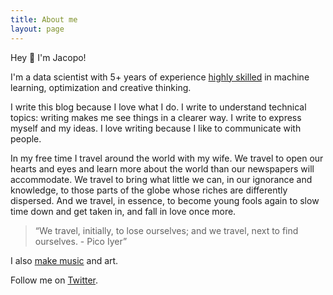 ```yaml
---
title: About me
layout: page
---
```


Hey 👋 I'm Jacopo!
	
I'm a data scientist with 5+ years of experience [highly skilled](https://www.linkedin.com/in/jacopoparvizi)  in machine learning, optimization and creative thinking.

I write this blog because I love what I do.
I write to understand technical topics: writing makes me see things in a clearer way. 
I write to express myself and my ideas.
I love writing because I like to communicate with people.

In my free time I travel around the world with my wife. We travel to open our hearts and eyes and learn more about the world than our newspapers will accommodate. We travel to bring what little we can, in our ignorance and knowledge, to those parts of the globe whose riches are differently dispersed. And we travel, in essence, to become young fools again to slow time down and get taken in, and fall in love once more.

> “We travel, initially, to lose ourselves; and we travel, next to find ourselves. - Pico Iyer”

I also [make music](https://soundcloud.com/jacopoparvizi) and art.

Follow me on [Twitter](https://twitter.com/neuraloverflow).


